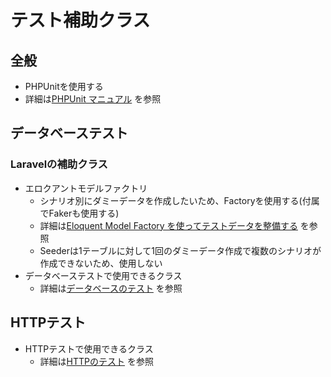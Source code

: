 # テスト補助クラス

## 全般
* PHPUnitを使用する
* 詳細は[PHPUnit マニュアル](https://phpunit.readthedocs.io/ja/latest/)
を参照

## データベーステスト
### Laravelの補助クラス
* エロクアントモデルファクトリ
    * シナリオ別にダミーデータを作成したいため、Factoryを使用する(付属でFakerも使用する)
    * 詳細は[Eloquent Model Factory を使ってテストデータを整備する](https://qiita.com/nunulk/items/06370af1594a10faa749)
を参照
    * Seederは1テーブルに対して1回のダミーデータ作成で複数のシナリオが作成できないため、使用しない
* データベーステストで使用できるクラス
    * 詳細は[データベースのテスト](https://readouble.com/laravel/5.5/ja/database-testing.html)
を参照

## HTTPテスト
* HTTPテストで使用できるクラス
    * 詳細は[HTTPのテスト](https://readouble.com/laravel/5.5/ja/http-tests.html)
を参照
